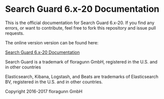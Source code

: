 <!---
Copryight 2016-2017 floragunn GmbH
-->

# Search Guard 6.x-20 Documentation

This is the official documentation for Search Guard 6.x-20. If you find any errors, or want to contribute, feel free to fork this repository and issue pull requests.

The online version version can be found here:

[Search Guard 6.x-20 Documentation](https://docs.search-guard.com/6.x-20/)


Search Guard is a trademark of floragunn GmbH, registered in the U.S. and in other countries

Elasticsearch, Kibana, Logstash, and Beats are trademarks of Elasticsearch BV, registered in the U.S. and in other countries.

Copyright 2016-2017 floragunn GmbH